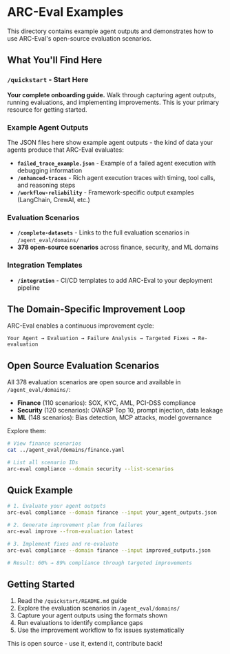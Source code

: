 # ARC-Eval Examples

This directory contains example agent outputs and demonstrates how to use ARC-Eval's open-source evaluation scenarios.

## What You'll Find Here

### `/quickstart` - Start Here
**Your complete onboarding guide.** Walk through capturing agent outputs, running evaluations, and implementing improvements. This is your primary resource for getting started.

### Example Agent Outputs
The JSON files here show example agent outputs - the kind of data your agents produce that ARC-Eval evaluates:

- **`failed_trace_example.json`** - Example of a failed agent execution with debugging information
- **`/enhanced-traces`** - Rich agent execution traces with timing, tool calls, and reasoning steps
- **`/workflow-reliability`** - Framework-specific output examples (LangChain, CrewAI, etc.)

### Evaluation Scenarios
- **`/complete-datasets`** - Links to the full evaluation scenarios in `/agent_eval/domains/`
- **378 open-source scenarios** across finance, security, and ML domains

### Integration Templates
- **`/integration`** - CI/CD templates to add ARC-Eval to your deployment pipeline

## The Domain-Specific Improvement Loop

ARC-Eval enables a continuous improvement cycle:

```
Your Agent → Evaluation → Failure Analysis → Targeted Fixes → Re-evaluation
```

## Open Source Evaluation Scenarios

All 378 evaluation scenarios are open source and available in `/agent_eval/domains/`:
- **Finance** (110 scenarios): SOX, KYC, AML, PCI-DSS compliance
- **Security** (120 scenarios): OWASP Top 10, prompt injection, data leakage
- **ML** (148 scenarios): Bias detection, MCP attacks, model governance

Explore them:
```bash
# View finance scenarios
cat ../agent_eval/domains/finance.yaml

# List all scenario IDs
arc-eval compliance --domain security --list-scenarios
```

## Quick Example

```bash
# 1. Evaluate your agent outputs
arc-eval compliance --domain finance --input your_agent_outputs.json

# 2. Generate improvement plan from failures
arc-eval improve --from-evaluation latest

# 3. Implement fixes and re-evaluate
arc-eval compliance --domain finance --input improved_outputs.json

# Result: 60% → 89% compliance through targeted improvements
```

## Getting Started

1. Read the `/quickstart/README.md` guide
2. Explore the evaluation scenarios in `/agent_eval/domains/`
3. Capture your agent outputs using the formats shown
4. Run evaluations to identify compliance gaps
5. Use the improvement workflow to fix issues systematically

This is open source - use it, extend it, contribute back!